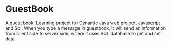 # GuestBook
A guest book. Learning project for Dynamic Java web project, Javascript and Sql. When you type a message in guestbook, it will send an information from client side to server side, where it uses SQL database to get and set data.
